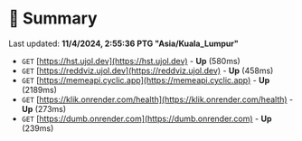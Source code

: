 # 📖 Summary
Last updated: **11/4/2024, 2:55:36 PTG "Asia/Kuala_Lumpur"**

- `GET` [https://hst.ujol.dev](https://hst.ujol.dev) - **Up** (580ms)
- `GET` [https://reddviz.ujol.dev](https://reddviz.ujol.dev) - **Up** (458ms)
- `GET` [https://memeapi.cyclic.app](https://memeapi.cyclic.app) - **Up** (2189ms)
- `GET` [https://klik.onrender.com/health](https://klik.onrender.com/health) - **Up** (273ms)
- `GET` [https://dumb.onrender.com](https://dumb.onrender.com) - **Up** (239ms)
